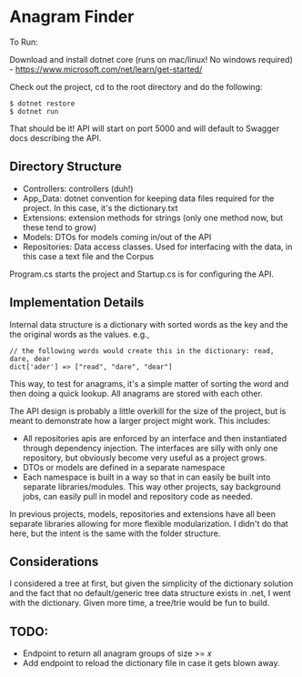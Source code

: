 Anagram Finder
==============


To Run:

Download and install dotnet core (runs on mac/linux! No windows required) - https://www.microsoft.com/net/learn/get-started/

Check out the project, cd to the root directory and do the following: 

``` 
$ dotnet restore
$ dotnet run
```

That should be it! API will start on port 5000 and will default to Swagger docs describing the API. 

## Directory Structure

- Controllers: controllers (duh!) 
- App_Data: dotnet convention for keeping data files required for the project. In this case, it's the dictionary.txt
- Extensions: extension methods for strings (only one method now, but these tend to grow)
- Models: DTOs for models coming in/out of the API
- Repositories: Data access classes. Used for interfacing with the data, in this case a text file and the Corpus

Program.cs starts the project and Startup.cs is for configuring the API. 

## Implementation Details

Internal data structure is a dictionary with sorted words as the key and the the original words as the values. e.g.,

```
// the following words would create this in the dictionary: read, dare, dear
dict['ader'] => ["read", "dare", "dear"]
```

This way, to test for anagrams, it's a simple matter of sorting the word and then doing a quick lookup. All anagrams are stored with each other. 

The API design is probably a little overkill for the size of the project, but is meant to demonstrate how a larger project might work. This includes:

* All repositories apis are enforced by an interface and then instantiated through dependency injection. The interfaces are silly with only one repository, but obviously become very useful as a project grows. 
* DTOs or models are defined in a separate namespace
* Each namespace is built in a way so that in can easily be built into separate libraries/modules. This way other projects, say background jobs, can easily pull in model and repository code as needed.  

In previous projects, models, repositories and extensions have all been separate libraries allowing for more flexible modularization. I didn't do that here, but the intent is the same with the folder structure. 

## Considerations

I considered a tree at first, but given the simplicity of the dictionary solution and the fact that no default/generic tree data structure exists in .net, I went with the dictionary. Given more time, a tree/trie would be fun to build. 

## TODO:

- Endpoint to return all anagram groups of size >= *x*
- Add endpoint to reload the dictionary file in case it gets blown away. 
